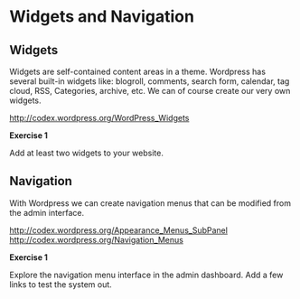 # Widgets and Navigation

## Widgets
Widgets are self-contained content areas in a theme. Wordpress has several built-in widgets like: blogroll, comments, search form, calendar, tag cloud, RSS, Categories, archive, etc. We can of course create our very own widgets.

http://codex.wordpress.org/WordPress_Widgets

**Exercise 1**

Add at least two widgets to your website.



## Navigation

With Wordpress we can create navigation menus that can be modified from the admin interface. 

http://codex.wordpress.org/Appearance_Menus_SubPanel
http://codex.wordpress.org/Navigation_Menus

**Exercise 1**

Explore the navigation menu interface in the admin dashboard. Add a few links to test the system out.

